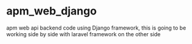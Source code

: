 # apm_web_django
apm web api backend code using Django framework, this is going to be working side by side with laravel framework on the other side
